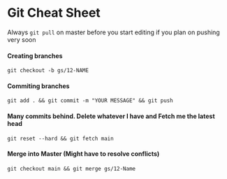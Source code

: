 # Git Cheat Sheet
Always `git pull` on master before you start editing if you plan on pushing very soon

#### Creating branches
`git checkout -b gs/12-NAME`

#### Commiting branches
`git add . && git commit -m "YOUR MESSAGE" && git push`

#### Many commits behind. Delete whatever I have and Fetch me the latest head
`git reset --hard && git fetch main`

#### Merge into Master (Might have to resolve conflicts)
`git checkout main && git merge gs/12-Name`